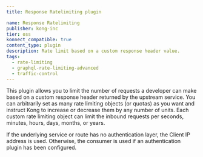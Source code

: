 ```yaml
---
title: Response Ratelimiting plugin

name: Response Ratelimiting
publisher: kong-inc
tier: oss
konnect_compatible: true
content_type: plugin
description: Rate limit based on a custom response header value.
tags:
  - rate-limiting
  - graphql-rate-limiting-advanced
  - traffic-control
---
```


This plugin allows you to limit the number of requests a developer can make based on a custom response header returned by the upstream service. You can arbitrarily set as many rate limiting objects (or quotas) as you want and instruct Kong to increase or decrease them by any number of units. Each custom rate limiting object can limit the inbound requests per seconds, minutes, hours, days, months, or years.

If the underlying service or route has no authentication layer, the Client IP address is used. Otherwise, the consumer is used if an authentication plugin has been configured.

